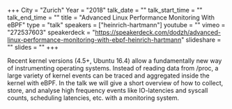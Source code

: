 +++
City = "Zurich"
Year = "2018"
talk_date = ""
talk_start_time = ""
talk_end_time = ""
title = "Advanced Linux Performance Monitoring With eBPF"
type = "talk"
speakers = ["heinrich-hartmann"]
youtube = ""
vimeo = "272537603"
speakerdeck = "https://speakerdeck.com/dodzh/advanced-linux-performance-monitoring-with-ebpf-heinrich-hartmann"
slideshare = ""
slides = ""
+++

Recent kernel versions (4.5+, Ubuntu 16.4) allow a fundamentally new way of instrumenting
operating systems. Instead of reading data from /proc, a large variety of kernel events
can be traced and aggregated inside the kernel with eBPF. In the talk we will give a short
overview of how to collect, store, and analyse high frequency events like IO-latencies and
syscall counts, scheduling latencies, etc. with a monitoring system.
